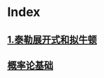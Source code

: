 # Index

## [1.泰勒展开式和拟牛顿](https://github.com/bobkentt/Learning-machine-from-scratch-/blob/master/math-base/ch1/1.md)

## [概率论基础](https://github.com/bobkentt/Learning-machine-from-scratch-/blob/master/math-base/ch2/2.md)
